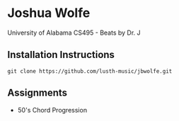 # Joshua Wolfe #
University of Alabama
CS495 - Beats by Dr. J

## Installation Instructions ##
`git clone https://github.com/lusth-music/jbwolfe.git`

## Assignments ##
* 50's Chord Progression


